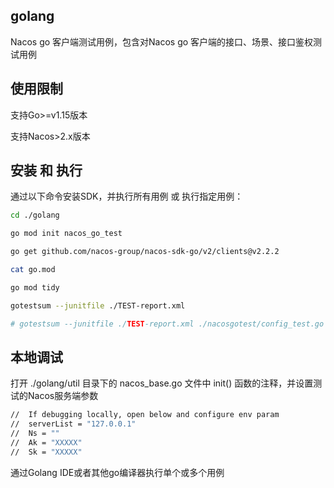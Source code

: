 ## golang
Nacos go 客户端测试用例，包含对Nacos go 客户端的接口、场景、接口鉴权测试用例

## 使用限制

支持Go>=v1.15版本

支持Nacos>2.x版本

## 安装 和 执行

通过以下命令安装SDK，并执行所有用例 或 执行指定用例：

```sh
cd ./golang

go mod init nacos_go_test

go get github.com/nacos-group/nacos-sdk-go/v2/clients@v2.2.2

cat go.mod

go mod tidy

gotestsum --junitfile ./TEST-report.xml

# gotestsum --junitfile ./TEST-report.xml ./nacosgotest/config_test.go  ./nacosgotest/naming_test.go
```

## 本地调试 

打开 ./golang/util 目录下的 nacos_base.go 文件中 init() 函数的注释，并设置测试的Nacos服务端参数

```sh
//  If debugging locally, open below and configure env param
// 	serverList = "127.0.0.1"
// 	Ns = ""
// 	Ak = "XXXXX"
// 	Sk = "XXXXX"
```

通过Golang IDE或者其他go编译器执行单个或多个用例
